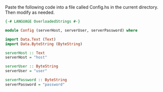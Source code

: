 Paste the following code into a file called Config.hs in the current directory. Then modify as needed.

```haskell
{-# LANGUAGE OverloadedStrings #-}

module Config (serverHost, serverUser, serverPassword) where

import Data.Text (Text)
import Data.ByteString (ByteString)

serverHost :: Text 
serverHost = "host"

serverUser :: ByteString 
serverUser = "user"

serverPassword :: ByteString
serverPassword = "password"
```